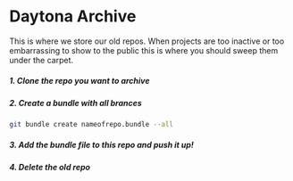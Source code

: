 Daytona Archive
=======
This is where we store our old repos. When projects are too inactive or too embarrassing to show to the public this is where you should sweep them under the carpet.

##### 1. Clone the repo you want to archive

##### 2. Create a bundle with all brances
```bash
git bundle create nameofrepo.bundle --all
```

##### 3. Add the bundle file to this repo and push it up!

##### 4. Delete the old repo

